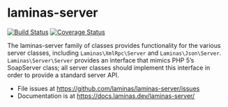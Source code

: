 # laminas-server

[![Build Status](https://travis-ci.org/laminas/laminas-server.svg?branch=master)](https://travis-ci.org/laminas/laminas-server)
[![Coverage Status](https://coveralls.io/repos/laminas/laminas-server/badge.svg?branch=master)](https://coveralls.io/r/laminas/laminas-server?branch=master)

The laminas-server family of classes provides functionality for the various server
classes, including `Laminas\XmlRpc\Server` and `Laminas\Json\Server`.
`Laminas\Server\Server` provides an interface that mimics PHP 5’s SoapServer class;
all server classes should implement this interface in order to provide a standard
server API.

- File issues at https://github.com/laminas/laminas-server/issues
- Documentation is at https://docs.laminas.dev/laminas-server/
